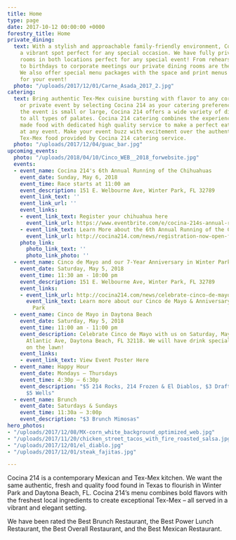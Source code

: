 ```yaml
---
title: Home
type: page
date: 2017-10-12 00:00:00 +0000
forestry_title: Home
private_dining:
  text: With a stylish and approachable family-friendly environment, Cocina 214 is
    a vibrant spot perfect for any special occasion. We have fully private dining
    rooms in both locations perfect for any special event! From rehearsal dinners
    to birthdays to corporate meetings our private dining rooms are the perfect space.
    We also offer special menu packages with the space and print menus exclusively
    for your event!
  photo: "/uploads/2017/12/01/Carne_Asada_2017_2.jpg"
catering:
  text: Bring authentic Tex-Mex cuisine bursting with flavor to any corporate, wedding
    or private event by selecting Cocina 214 as your catering preference. Whether
    the event is small or large, Cocina 214 offers a wide variety of dishes that caters
    to all types of palates. Cocina 214 catering combines the experience of freshly
    made food with dedicated high quality service to make a perfect eating experience
    at any event. Make your event buzz with excitement over the authentic and deliciousness
    Tex-Mex food provided by Cocina 214 catering service.
  photo: "/uploads/2017/12/04/guac_bar.jpg"
upcoming_events:
  photo: "/uploads/2018/04/10/Cinco_WEB__2018_forwebsite.jpg"
  events:
  - event_name: Cocina 214's 6th Annual Running of the Chihuahuas
    event_date: Sunday, May 6, 2018
    event_time: Race starts at 11:00 am
    event_description: 151 E. Welbourne Ave, Winter Park, FL 32789
    event_link_text: ''
    event_link_url: ''
    event_links:
    - event_link_text: Register your chihuahua here
      event_link_url: https://www.eventbrite.com/e/cocina-214s-annual-running-of-the-chihuahuas-tickets-44995960128
    - event_link_text: Learn More about the 6th Annual Running of the Chihuahuas
      event_link_url: http://cocina214.com/news/registration-now-open-for-cocina-214-s-annual-running-of-the-chihuahuas/
    photo_link:
      photo_link_text: ''
      photo_link_photo: ''
  - event_name: Cinco de Mayo and our 7-Year Anniversary in Winter Park
    event_date: Saturday, May 5, 2018
    event_time: 11:30 am - 10:00 pm
    event_description: 151 E. Welbourne Ave, Winter Park, FL 32789
    event_links:
    - event_link_url: http://cocina214.com/news/celebrate-cinco-de-mayo-and-our-7-year-anniversary/
      event_link_text: Learn more about our Cinco de Mayo & Anniversary Party in Winter
        Park
  - event_name: Cinco de Mayo in Daytona Beach
    event_date: Saturday, May 5, 2018
    event_time: 11:00 am - 11:00 pm
    event_description: Celebrate Cinco de Mayo with us on Saturday, May 5th. 451 S.
      Atlantic Ave, Daytona Beach, FL 32118. We will have drink specials and a party
      on the lawn!
    event_links:
    - event_link_text: View Event Poster Here
  - event_name: Happy Hour
    event_date: Mondays – Thursdays
    event_time: 4:30p – 6:30p
    event_description: "$5 214 Rocks, 214 Frozen & El Diablos, $3 Draft Beers, and
      $5 Wells"
  - event_name: Brunch
    event_date: Saturdays & Sundays
    event_time: 11:30a – 3:00p
    event_description: "$3 Brunch Mimosas"
hero_photos:
- "/uploads/2017/12/08/MX-corn_white_background_optimized_web.jpg"
- "/uploads/2017/11/20/chicken_street_tacos_with_fire_roasted_salsa.jpg"
- "/uploads/2017/12/01/el_diablo.jpg"
- "/uploads/2017/12/01/steak_fajitas.jpg"

---
```

Cocina 214 is a contemporary Mexican and Tex-Mex kitchen. We want the same authentic, fresh and quality food found in Texas to flourish in Winter Park and Daytona Beach, FL. Cocina 214’s menu combines bold flavors with the freshest local ingredients to create exceptional Tex-Mex – all served in a vibrant and elegant setting.

We have been rated the Best Brunch Restaurant, the Best Power Lunch Restaurant, the Best Overall Restaurant, and the Best Mexican Restaurant.

